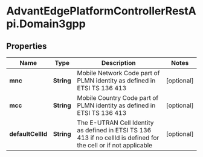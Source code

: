 # AdvantEdgePlatformControllerRestApi.Domain3gpp

## Properties
Name | Type | Description | Notes
------------ | ------------- | ------------- | -------------
**mnc** | **String** | Mobile Network Code part of PLMN identity as defined in ETSI TS 136 413 | [optional] 
**mcc** | **String** | Mobile Country Code part of PLMN identity as defined in ETSI TS 136 413 | [optional] 
**defaultCellId** | **String** | The E-UTRAN Cell Identity as defined in ETSI TS 136 413 if no cellId is defined for the cell or if not applicable | [optional] 



